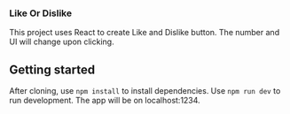 ### Like Or Dislike

This project uses React to create Like and Dislike button. The number and UI will change upon clicking.

## Getting started

After cloning, use `npm install` to install dependencies.
Use `npm run dev` to run development. The app will be on localhost:1234.
